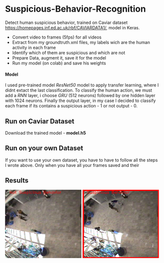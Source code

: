 # Suspicious-Behavior-Recognition
Detect human suspicious behavior, trained on Caviar dataset https://homepages.inf.ed.ac.uk/rbf/CAVIARDATA1/, model in Keras.
* Convert video to frames (5fps) for all videos
* Extract from my groundtruth.xml files, my labels wich are the human activity in each frame
* Identify which of them are suspicious and which are not
* Prepare Data, augment it, save it for the model
* Run my model (on colab) and save his weights

#### Model
I used pre-trained model *ResNet50* model to apply transfer learning, where I didnt extact the last classification.
To classify the human action, we must add a *RNN* layer, i choose *GRU* (512 neurons) followed by one hidden layer with 1024 neurons.
Finally the output layer, in my case I decided to classify each frame if its contains a suspicious action  - 1 or not output - 0.


## Run on Caviar Dataset
Download the trained model - **model.h5**

## Run on your own Dataset
If you want to use your own dataset, you have to have to follow all the steps I wrote above.
Only when you have all your frames saved and their 

## Results
![alt text](https://github.com/sodi16/Suspicious-Behavior-Recognition/blob/main/not_suspicious_frame.png)
![alt text](https://github.com/sodi16/Suspicious-Behavior-Recognition/blob/main/suspicious_frame.png)


